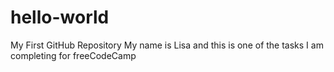 # hello-world
My First GitHub Repository
My name is Lisa and this is one of the tasks I am completing for freeCodeCamp
